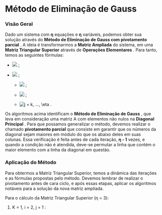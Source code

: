 # Método de Eliminação de Gauss


### **Visão Geral**

Dado um sistema com **η** equações e **η** variáveis, podemos obter sua solução através do **Método de Eliminação de Gauss com pivotamento parcial** . A ideia é transformarmos a **Matriz Ampliada** do sistema, em uma **Matriz Triangular Superior** através de **Operações Elementares** . Para tanto, temos as seguintes fórmulas:

* <img src="https://latex.codecogs.com/svg.image?a{_{ij}}^{(k&plus;1)}&space;=&space;a{_{ij}}^{(k)}&space;-&space;a{_{kj}}^{(k)}\frac{a{_{ik}}^{(k)}}{a{_{kk}}^{(k)}}"/> ;

* <img src="https://latex.codecogs.com/svg.image?b{_{i}}^{(k&plus;1)}&space;=&space;b{_{i}}^{(k)}&space;-&space;b{_{k}}^{(k)}\frac{a{_{ik}}^{(k)}}{a{_{kk}}^{(k)}}"/> ;

    * <img src="https://latex.codecogs.com/svg.image?k&space;=&space;1,&space;2,&space;...,&space;\eta-1"/> ;

    * <img src="https://latex.codecogs.com/svg.image?i&space;=&space;k&plus;1,&space;...,&space;\eta"/> ;

    * <img src="https://latex.codecogs.com/svg.image?j&space;=&space;k,&space;...,&space;\eta" title="j = k, ..., \eta" /> .

Os algoritmos acima identificam o **Método de Eliminação de Gauss** , que leva em consideração uma matriz A com elementos não nulos na **Diagonal Principal** . Para que possamos generalizar o método, devemos realizar o chamado **pivotamento parcial** que consiste em garantir que os números da diagonal sejam maiores em módulo do que os abaixo deles em suas colunas. Essa verificação é feita antes de cada iteração, **η - 1** vezes, e quando a condição não é atendida, deve-se permutar a linha que contém o maior elemento com a linha da diagonal em questão.


### **Aplicação do Método**

Para obtermos a Matriz Triangular Superior, temos a dinâmica das iterações e as fórmulas propostas pelo método. Devemos lembrar de realizar o pivotamento antes de cara ciclo, e após essas etapas, aplicar os algoritmos notáveis para a solução da nova matriz ampliada. 

Para o cálculo da Matriz Triangular Superior (η = 3):

1. K = 1, i = 2, j = 1 :